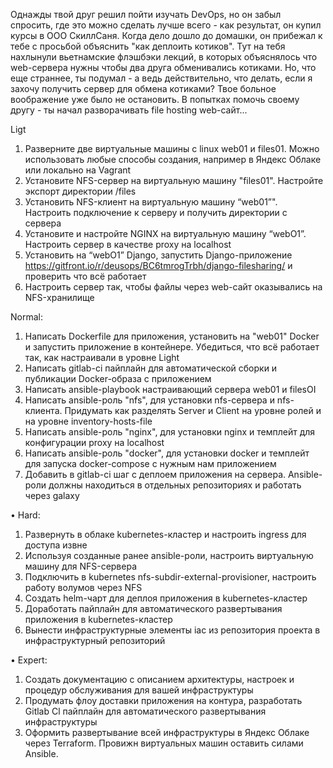 ﻿Однажды твой друг решил пойти изучать DevOps, но он забыл спросить,
где это можно сделать лучше всего - как результат, он купил курсы в 
ООО СкиллСаня. Когда дело дошло до домашки, он прибежал к тебе с просьбой 
объяснить "как деплоить котиков". Тут на тебя нахлынули вьетнамские флэшбэки 
лекций, в которых объяснялось что web-сервера нужны чтобы два друга обменивались 
котиками. Но, что еще страннее, ты подумал - а ведь действительно, что делать, 
если я захочу получить сервер для обмена котиками? Твое больное воображение уже 
было не остановить. В попытках помочь своему другу - ты начал 
разворачивать file hosting web-сайт...

Ligt

1. Разверните две виртуальные машины с linux web01 и
files01. Можно использовать любые способы создания,
например в Яндекс Облаке или локально на Vagrant
2. Установите NFS-сервер на виртуальную машину "files01".
Настройте экспорт директории /files
3. Установить NFS-клиент на виртуальную машину “web01”".
Настроить подключение к серверу и получить директории с
сервера
4. Установите и настройте NGINX на виртуальную машину
“webО1”. Настроить сервер в качестве proxy на localhost
5. Установить на “webО1” Django, запустить Django-приложение
https://gitfront.io/r/deusops/BC6tmrogTrbh/django-filesharing/ 
и проверить что всё работает
6. Настроить сервер так, чтобы файлы через web-сайт
оказывались на NFS-хранилище

﻿Normal:
1. Написать Dockerfile для приложения, установить на "web01" Docker 
и запустить приложение в контейнере. Убедиться, что всё работает так,
как настраивали в уровне Light
2. Написать gitlab-ci пайплайн для автоматической сборки и 
публикации Docker-образа с приложением
3. Написать ansible-playbook настраивающий сервера web01 и filesOI
4. Написать ansible-роль "nfs", для установки nfs-сервера и nfs-клиента. 
Придумать как разделять Server и Client на уровне ролей и 
на уровне inventory-hosts-file
5. Написать ansible-роль "nginx", для установки nginx и 
темплейт для конфигурации proxy на localhost
6. Написать ansible-роль "docker", для установки docker и 
темплейт для запуска docker-compose с нужным нам приложением
7. Добавить в gitlab-ci шаг с деплоем приложения на сервера. 
Ansible-роли должны находиться в отдельных репозиториях и работать через galaxy

﻿• Hard:
1. Развернуть в облаке kubernetes-кластер и настроить ingress для доступа извне
2. Используя созданные ранее ansible-роли, настроить виртуальную машину для NFS-сервера
3. Подключить в kubernetes nfs-subdir-external-provisioner, настроить работу волумов через NFS
4. Создать helm-чарт для деплоя приложения в kubernetes-кластер
5. Доработать пайплайн для автоматического развертывания приложения в kubernetes-кластер
6. Вынести инфраструктурные элементы iac из репозитория проекта в инфраструктурный репозиторий

﻿• Expert:
1. Создать документацию с описанием архитектуры, настроек и процедур обслуживания для
вашей инфраструктуры
2. Продумать флоу доставки приложения на контура, разработать Gitlab Cl пайплайн для 
автоматического развертывания инфраструктуры
3. Оформить развертывание всей инфраструктуры в Яндекс Облаке через Terraform. 
Провижн виртуальных машин оставить силами Ansible.
